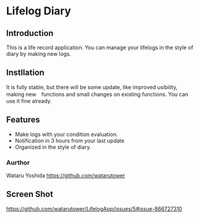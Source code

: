 
# Lifelog Diary

## Introduction
This is a life record application.
You can manage your lifelogs in the style of diary by making new logs.


## Instllation
It is fully stable, but there will be some update, like improved usibility, making new　functions and small changes on existing functions. 
You can use it fine already.

## Features
- Make logs with your condition evaluation.
- Notification in 3 hours from your last update
- Organized in the style of diary.

### Aurthor
Wataru Yoshida
https://github.com/watarutower

## Screen Shot
https://github.com/watarutower/LifelogApp/issues/5#issue-866727310
